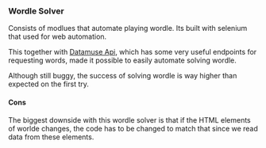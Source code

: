 ### Wordle Solver

Consists of modlues that automate playing wordle.
Its built with selenium that used for web automation.

This together with [Datamuse Api](https://www.datamuse.com/api/), which has some very useful endpoints for requesting words, made it possible to easily automate solving wordle.

Although still buggy, the success of solving wordle is way higher than expected on the first try.


#### Cons

The biggest downside with this wordle solver is that if the HTML elements of worlde changes, the code has to be changed to match that since we read data from these elements.